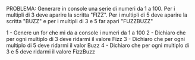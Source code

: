 PROBLEMA:   Generare in console una serie di numeri da 1 a 100. Per i multipli di 3 deve aparire la scritta "FIZZ".
            Per i multipli di 5 deve aparire la scritta "BUZZ" e per i multipli di 3 e 5 far apari "FUZZBUZZ"

1 - Genere un for che mi da a console i numeri da 1 a 100
2 - Dichiaro che per ogni multiplo di 3 deve ridarmi il valore Fizz
3 - Dichiaro che per ogni multiplo di 5 deve ridarmi il valor Buzz
4 - Dichiaro che per ogni multiplo di 3 e 5 deve ridarmi il valore FizzBuzz


